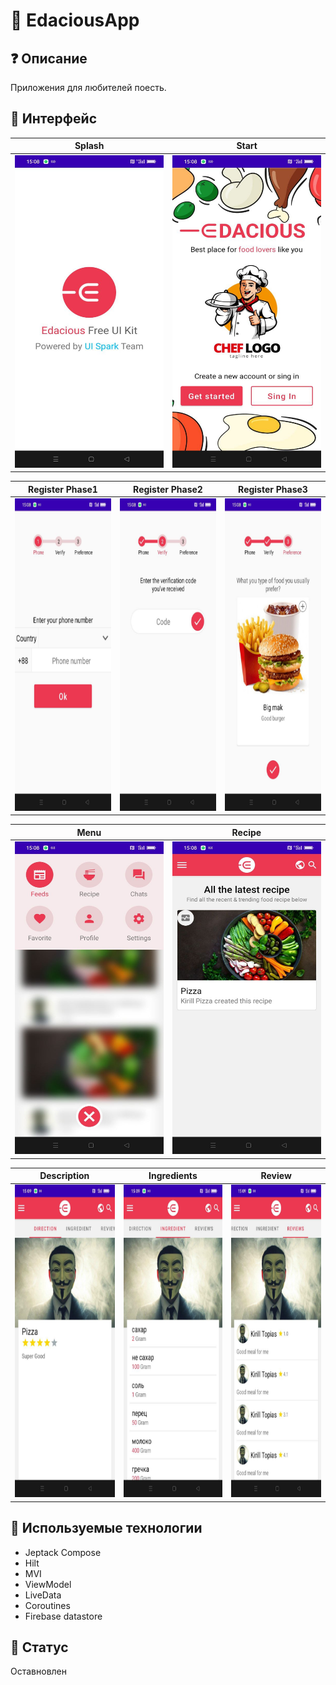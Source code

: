 # 📱 EdaciousApp

## ❓ Описание
Приложения для любителей поесть.

## 🎨 Интерфейс
| Splash | Start | 
| --------------- |--------------- |
| <img src="https://github.com/Lefrut/EdaciousApp/blob/master/splash.jpg" width="250" height="500" />| <img src="https://github.com/Lefrut/EdaciousApp/blob/master/start.jpg" width="250" height="500" /> |

| Register Phase1 | Register Phase2  | Register Phase3  |
|--------------- | --------------- |--------------- |
| <img src="https://github.com/Lefrut/EdaciousApp/blob/master/phone.jpg" width="250" height="500" /> | <img src="https://github.com/Lefrut/EdaciousApp/blob/master/code.jpg" width="250" height="500" /> | <img src="https://github.com/Lefrut/EdaciousApp/blob/master/you_like.jpg" width="250" height="500" />|

| Menu | Recipe  |
|--------------- | --------------- |
| <img src="https://github.com/Lefrut/EdaciousApp/blob/master/menu.jpg" width="250" height="500" /> | <img src="https://github.com/Lefrut/EdaciousApp/blob/master/recipe.jpg" width="250" height="500" /> |

| Description | Ingredients | Review |
|--------------- | --------------- |--------------- |
| <img src="https://github.com/Lefrut/EdaciousApp/blob/master/decs.jpg" width="250" height="500" /> | <img src="https://github.com/Lefrut/EdaciousApp/blob/master/ingredients.jpg" width="250" height="500" /> | <img src="https://github.com/Lefrut/EdaciousApp/blob/master/review.jpg" width="250" height="500" /> |






## 📃 Используемые технологии
- Jeptack Compose
- Hilt
- MVI
- ViewModel
- LiveData
- Coroutines
- Firebase datastore

## 🚧 Cтатус
Оставновлен

